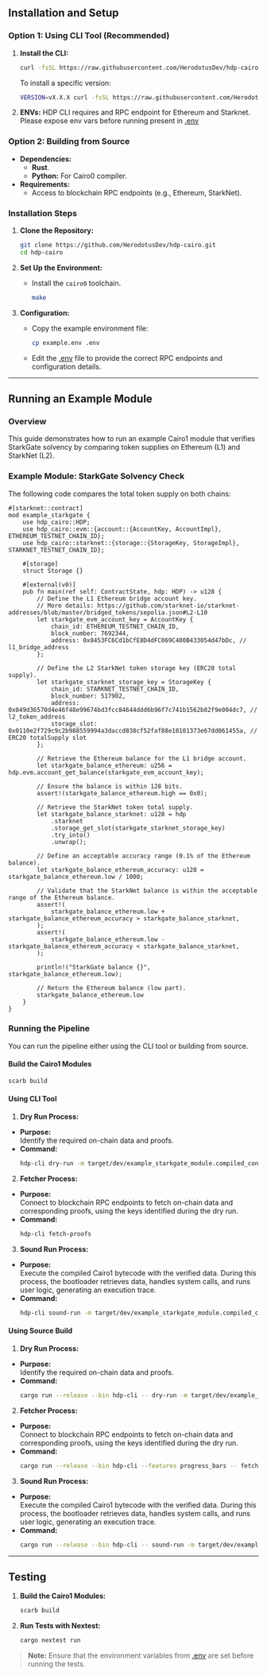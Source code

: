 ## Installation and Setup

### Option 1: Using CLI Tool (Recommended)

1. **Install the CLI:**

   ```bash
   curl -fsSL https://raw.githubusercontent.com/HerodotusDev/hdp-cairo/main/install-cli.sh | bash
   ```

   To install a specific version:

   ```bash
   VERSION=vX.X.X curl -fsSL https://raw.githubusercontent.com/HerodotusDev/hdp-cairo/main/install-cli.sh | bash
   ```

2. **ENVs:**
   HDP CLI requires and RPC endpoint for Ethereum and Starknet.
   Please expose env vars before running present in [.env](https://github.com/HerodotusDev/hdp-cairo/blob/main/example.env)

### Option 2: Building from Source

- **Dependencies:**
  - **Rust**.
  - **Python:** For Cairo0 compiler.
- **Requirements:**
  - Access to blockchain RPC endpoints (e.g., Ethereum, StarkNet).

### Installation Steps

1. **Clone the Repository:**

   ```bash
   git clone https://github.com/HerodotusDev/hdp-cairo.git
   cd hdp-cairo
   ```

2. **Set Up the Environment:**

   - Install the `cairo0` toolchain.

     ```bash
     make
     ```

3. **Configuration:**

   - Copy the example environment file:

     ```bash
     cp example.env .env
     ```

   - Edit the [.env](https://github.com/HerodotusDev/hdp-cairo/blob/main/example.env) file to provide the correct RPC endpoints and configuration details.

---

## Running an Example Module

### Overview

This guide demonstrates how to run an example Cairo1 module that verifies StarkGate solvency by comparing token supplies on Ethereum (L1) and StarkNet (L2).

### Example Module: StarkGate Solvency Check

The following code compares the total token supply on both chains:

```rust,ignore
#[starknet::contract]
mod example_starkgate {
    use hdp_cairo::HDP;
    use hdp_cairo::evm::{account::{AccountKey, AccountImpl}, ETHEREUM_TESTNET_CHAIN_ID};
    use hdp_cairo::starknet::{storage::{StorageKey, StorageImpl}, STARKNET_TESTNET_CHAIN_ID};

    #[storage]
    struct Storage {}

    #[external(v0)]
    pub fn main(ref self: ContractState, hdp: HDP) -> u128 {
        // Define the L1 Ethereum bridge account key.
        // More details: https://github.com/starknet-io/starknet-addresses/blob/master/bridged_tokens/sepolia.json#L2-L10
        let starkgate_evm_account_key = AccountKey {
            chain_id: ETHEREUM_TESTNET_CHAIN_ID,
            block_number: 7692344,
            address: 0x8453FC6Cd1bCfE8D4dFC069C400B433054d47bDc, // l1_bridge_address
        };

        // Define the L2 StarkNet token storage key (ERC20 total supply).
        let starkgate_starknet_storage_key = StorageKey {
            chain_id: STARKNET_TESTNET_CHAIN_ID,
            block_number: 517902,
            address: 0x049d36570d4e46f48e99674bd3fcc84644ddd6b96f7c741b1562b82f9e004dc7, // l2_token_address
            storage_slot: 0x0110e2f729c9c2b988559994a3daccd838cf52faf88e18101373e67dd061455a, // ERC20 totalSupply slot
        };

        // Retrieve the Ethereum balance for the L1 bridge account.
        let starkgate_balance_ethereum: u256 = hdp.evm.account_get_balance(starkgate_evm_account_key);

        // Ensure the balance is within 128 bits.
        assert!(starkgate_balance_ethereum.high == 0x0);

        // Retrieve the StarkNet token total supply.
        let starkgate_balance_starknet: u128 = hdp
            .starknet
            .storage_get_slot(starkgate_starknet_storage_key)
            .try_into()
            .unwrap();

        // Define an acceptable accuracy range (0.1% of the Ethereum balance).
        let starkgate_balance_ethereum_accuracy: u128 = starkgate_balance_ethereum.low / 1000;

        // Validate that the StarkNet balance is within the acceptable range of the Ethereum balance.
        assert!(
            starkgate_balance_ethereum.low + starkgate_balance_ethereum_accuracy > starkgate_balance_starknet,
        );
        assert!(
            starkgate_balance_ethereum.low - starkgate_balance_ethereum_accuracy < starkgate_balance_starknet,
        );

        println!("StarkGate balance {}", starkgate_balance_ethereum.low);

        // Return the Ethereum balance (low part).
        starkgate_balance_ethereum.low
    }
}
```

### Running the Pipeline

You can run the pipeline either using the CLI tool or building from source.

#### Build the Cairo1 Modules

```bash
scarb build
```

#### Using CLI Tool

1. **Dry Run Process:**

- **Purpose:**  
  Identify the required on-chain data and proofs.
- **Command:**
  ```bash
  hdp-cli dry-run -m target/dev/example_starkgate_module.compiled_contract_class.json --print_output
  ```

2. **Fetcher Process:**

- **Purpose:**  
  Connect to blockchain RPC endpoints to fetch on-chain data and corresponding proofs, using the keys identified during the dry run.
- **Command:**
  ```bash
  hdp-cli fetch-proofs
  ```

3. **Sound Run Process:**

- **Purpose:**  
  Execute the compiled Cairo1 bytecode with the verified data. During this process, the bootloader retrieves data, handles system calls, and runs user logic, generating an execution trace.
- **Command:**
  ```bash
  hdp-cli sound-run -m target/dev/example_starkgate_module.compiled_contract_class.json --print_output
  ```

#### Using Source Build

1. **Dry Run Process:**

- **Purpose:**  
  Identify the required on-chain data and proofs.
- **Command:**
  ```bash
  cargo run --release --bin hdp-cli -- dry-run -m target/dev/example_starkgate_module.compiled_contract_class.json --print_output
  ```

2. **Fetcher Process:**

- **Purpose:**  
  Connect to blockchain RPC endpoints to fetch on-chain data and corresponding proofs, using the keys identified during the dry run.
- **Command:**
  ```bash
  cargo run --release --bin hdp-cli --features progress_bars -- fetch-proofs
  ```

3. **Sound Run Process:**

- **Purpose:**  
  Execute the compiled Cairo1 bytecode with the verified data. During this process, the bootloader retrieves data, handles system calls, and runs user logic, generating an execution trace.
- **Command:**
  ```bash
  cargo run --release --bin hdp-cli -- sound-run -m target/dev/example_starkgate_module.compiled_contract_class.json --print_output
  ```

---

## Testing

1. **Build the Cairo1 Modules:**

   ```bash
   scarb build
   ```

2. **Run Tests with Nextest:**

   ```bash
   cargo nextest run
   ```

> **Note:** Ensure that the environment variables from [.env](https://github.com/HerodotusDev/hdp-cairo/blob/main/example.env) are set before running the tests.
